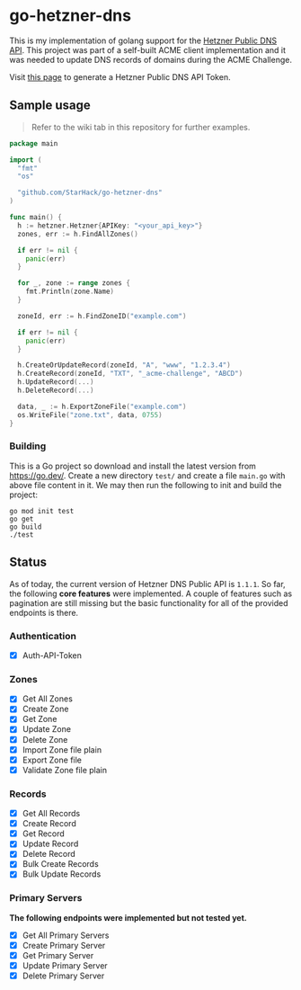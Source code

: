 # go-hetzner-dns

This is my implementation of golang support for the [Hetzner Public DNS API](https://dns.hetzner.com/api-docs). This project was part of a self-built ACME client implementation and it was needed to update DNS records of domains during the ACME Challenge.

Visit [this page](https://dns.hetzner.com/settings/api-token) to generate a Hetzner Public DNS API Token.

## Sample usage

> Refer to the wiki tab in this repository for further examples.

```go
package main

import (
  "fmt"
  "os"

  "github.com/StarHack/go-hetzner-dns"
)

func main() {
  h := hetzner.Hetzner{APIKey: "<your_api_key>"}
  zones, err := h.FindAllZones()

  if err != nil {
    panic(err)
  }

  for _, zone := range zones {
    fmt.Println(zone.Name)
  }

  zoneId, err := h.FindZoneID("example.com")

  if err != nil {
    panic(err)
  }

  h.CreateOrUpdateRecord(zoneId, "A", "www", "1.2.3.4")
  h.CreateRecord(zoneId, "TXT", "_acme-challenge", "ABCD")
  h.UpdateRecord(...)
  h.DeleteRecord(...)

  data, _ := h.ExportZoneFile("example.com")
  os.WriteFile("zone.txt", data, 0755)
}
```

### Building

This is a Go project so download and install the latest version from <https://go.dev/>. Create a new directory `test/` and create a file `main.go` with above file content in it. We may then run the following to init and build the project:

```
go mod init test
go get
go build
./test
```

## Status

As of today, the current version of Hetzner DNS Public API is `1.1.1`. So far, the following **core features** were implemented. A couple of features such as pagination are still missing but the basic functionality for all of the provided endpoints is there.

### Authentication

- [x] Auth-API-Token

### Zones

- [x] Get All Zones
- [x] Create Zone
- [x] Get Zone
- [x] Update Zone
- [x] Delete Zone
- [x] Import Zone file plain
- [x] Export Zone file
- [x] Validate Zone file plain

### Records

- [x] Get All Records
- [x] Create Record
- [x] Get Record
- [x] Update Record
- [x] Delete Record
- [x] Bulk Create Records
- [x] Bulk Update Records

### Primary Servers

**The following endpoints were implemented but not tested yet.**

- [x] Get All Primary Servers
- [x] Create Primary Server
- [x] Get Primary Server
- [x] Update Primary Server
- [x] Delete Primary Server

